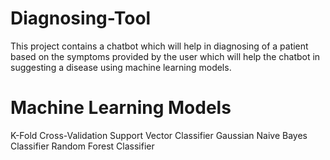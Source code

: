 # Diagnosing-Tool
This project contains a chatbot which will help in diagnosing of a patient based on the symptoms provided by the user which will help the chatbot in suggesting a disease using machine learning models.

# Machine Learning Models
K-Fold Cross-Validation
Support Vector Classifier
Gaussian Naive Bayes Classifier
Random Forest Classifier
